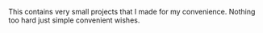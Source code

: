 This contains very small projects that I made for my convenience. Nothing too hard just simple convenient wishes.
